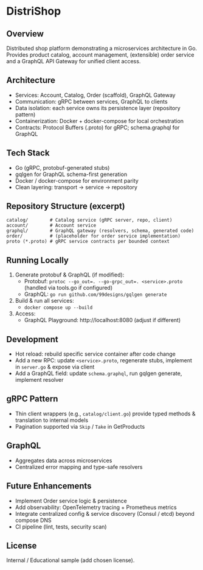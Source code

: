 # DistriShop

## Overview
Distributed shop platform demonstrating a microservices architecture in Go. Provides product catalog, account management, (extensible) order service and a GraphQL API Gateway for unified client access.

## Architecture
- Services: Account, Catalog, Order (scaffold), GraphQL Gateway
- Communication: gRPC between services, GraphQL to clients
- Data isolation: each service owns its persistence layer (repository pattern)
- Containerization: Docker + docker-compose for local orchestration
- Contracts: Protocol Buffers (.proto) for gRPC; schema.graphql for GraphQL

## Tech Stack
- Go (gRPC, protobuf-generated stubs)
- gqlgen for GraphQL schema-first generation
- Docker / docker-compose for environment parity
- Clean layering: transport -> service -> repository

## Repository Structure (excerpt)
```
catalog/        # Catalog service (gRPC server, repo, client)
account/        # Account service
graphql/        # GraphQL gateway (resolvers, schema, generated code)
order/          # (placeholder for order service implementation)
proto (*.proto) # gRPC service contracts per bounded context
```

## Running Locally
1. Generate protobuf & GraphQL (if modified):
   - Protobuf: `protoc --go_out=. --go-grpc_out=. <service>.proto` (handled via tools.go if configured)
   - GraphQL: `go run github.com/99designs/gqlgen generate`
2. Build & run all services:
   - `docker compose up --build`
3. Access:
   - GraphQL Playground: http://localhost:8080 (adjust if different)

## Development
- Hot reload: rebuild specific service container after code change
- Add a new RPC: update `<service>.proto`, regenerate stubs, implement in `server.go` & expose via client
- Add a GraphQL field: update `schema.graphql`, run gqlgen generate, implement resolver

## gRPC Pattern
- Thin client wrappers (e.g., `catalog/client.go`) provide typed methods & translation to internal models
- Pagination supported via `Skip` / `Take` in GetProducts

## GraphQL
- Aggregates data across microservices
- Centralized error mapping and type-safe resolvers

## Future Enhancements
- Implement Order service logic & persistence
- Add observability: OpenTelemetry tracing + Prometheus metrics
- Integrate centralized config & service discovery (Consul / etcd) beyond compose DNS
- CI pipeline (lint, tests, security scan)

## License
Internal / Educational sample (add chosen license).
